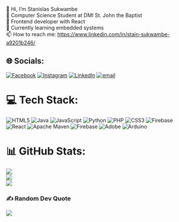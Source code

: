 👋 Hi, I’m Stanislas Sukwambe <br>
📡 Computer Science Student at DMI St. John the Baptist <br>
🌱 Frontend developer with React <br>
💼 Currently learning embedded systems <br>
📫 How to reach me: https://www.linkedin.com/in/stain-sukwambe-a9201b246/ <br>



## 🌐 Socials:
[![Facebook](https://img.shields.io/badge/Facebook-%231877F2.svg?logo=Facebook&logoColor=white)](https://facebook.com/stain.sukwambe) [![Instagram](https://img.shields.io/badge/Instagram-%23E4405F.svg?logo=Instagram&logoColor=white)](https://instagram.com/stanislas_jr) [![LinkedIn](https://img.shields.io/badge/LinkedIn-%230077B5.svg?logo=linkedin&logoColor=white)](https://linkedin.com/in/stain-sukwambe-a9201b246) [![email](https://img.shields.io/badge/Email-D14836?logo=gmail&logoColor=white)](mailto:sukwambestain@gmail.com) 

# 💻 Tech Stack:
![HTML5](https://img.shields.io/badge/html5-%23E34F26.svg?style=for-the-badge&logo=html5&logoColor=white) ![Java](https://img.shields.io/badge/java-%23ED8B00.svg?style=for-the-badge&logo=openjdk&logoColor=white) ![JavaScript](https://img.shields.io/badge/javascript-%23323330.svg?style=for-the-badge&logo=javascript&logoColor=%23F7DF1E) ![Python](https://img.shields.io/badge/python-3670A0?style=for-the-badge&logo=python&logoColor=ffdd54) ![PHP](https://img.shields.io/badge/php-%23777BB4.svg?style=for-the-badge&logo=php&logoColor=white) ![CSS3](https://img.shields.io/badge/css3-%231572B6.svg?style=for-the-badge&logo=css3&logoColor=white) ![Firebase](https://img.shields.io/badge/firebase-%23039BE5.svg?style=for-the-badge&logo=firebase) ![React](https://img.shields.io/badge/react-%2320232a.svg?style=for-the-badge&logo=react&logoColor=%2361DAFB) ![Apache Maven](https://img.shields.io/badge/Apache%20Maven-C71A36?style=for-the-badge&logo=Apache%20Maven&logoColor=white) ![Firebase](https://img.shields.io/badge/firebase-a08021?style=for-the-badge&logo=firebase&logoColor=ffcd34) ![Adobe](https://img.shields.io/badge/adobe-%23FF0000.svg?style=for-the-badge&logo=adobe&logoColor=white) ![Arduino](https://img.shields.io/badge/-Arduino-00979D?style=for-the-badge&logo=Arduino&logoColor=white)
# 📊 GitHub Stats:
![](https://github-readme-stats.vercel.app/api?username=stain-glitch&theme=gotham&hide_border=false&include_all_commits=false&count_private=true)<br/>
![](https://nirzak-streak-stats.vercel.app/?user=stain-glitch&theme=gotham&hide_border=false)<br/>
![](https://github-readme-stats.vercel.app/api/top-langs/?username=stain-glitch&theme=gotham&hide_border=false&include_all_commits=false&count_private=true&layout=compact)

### ✍️ Random Dev Quote
![](https://quotes-github-readme.vercel.app/api?type=horizontal&theme=dark)

<!-- Proudly created with GPRM ( https://gprm.itsvg.in ) -->

<!-- Proudly created with GPRM ( https://gprm.itsvg.in ) -->
